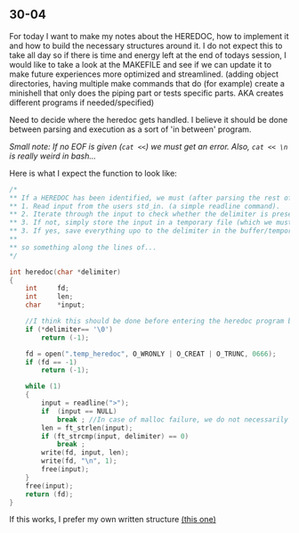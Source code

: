 ## 30-04
For today I want to make my notes about the HEREDOC, how to implement it and how to build the necessary structures around it. I do not expect this to take all day so if there is time and energy left at the end of todays session, I would like to take a look at the MAKEFILE and see if we can update it to make future experiences more optimized and streamlined. (adding object directories, having multiple make commands that do (for example) create a minishell that only does the piping part or tests specific parts. AKA creates different programs if needed/specified)

Need to decide where the heredoc gets handled. I believe it should be done between parsing and execution as a sort of 'in between' program.

*Small note: If no EOF is given (`cat <<`) we must get an error. Also, `cat << \n` is really weird in bash...*

Here is what I expect the function to look like:
```c
/*
** If a HEREDOC has been identified, we must (after parsing the rest of the cmdline)
** 1. Read input from the users std_in. (a simple readline command).
** 2. Iterate through the input to check whether the delimiter is present.
** 3. If not, simply store the input in a temporary file (which we must delete at some point!), save the fd and repeat.
** 3. If yes, save everything upo to the delimiter in the buffer/temporary file, free and exit.
**
** so something along the lines of...
*/

int	heredoc(char *delimiter)
{
	int		fd;
	int		len;
	char	*input;

	//I think this should be done before entering the heredoc program but just in case I write it down.
	if (*delimiter== '\0')
		return (-1);

	fd = open(".temp_heredoc", O_WRONLY | O_CREAT | O_TRUNC, 0666);
	if (fd == -1)
		return (-1);

	while (1)
	{
		input = readline(">");
		if	(input == NULL)
			break ; //In case of malloc failure, we do not necessarily need to have the whole minishell exit...
		len = ft_strlen(input);
		if (ft_strcmp(input, delimiter) == 0) 
			break ;
		write(fd, input, len);
		write(fd, "\n", 1);
		free(input);
	}
	free(input);
	return (fd);
}
```

If this works, I prefer my own written structure [(this one)](./zachaar_notes.md#L81)
